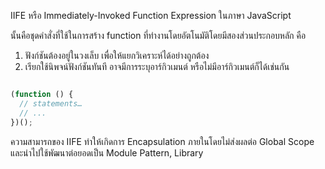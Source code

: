 IIFE หรือ Immediately-Invoked Function Expression ในภาษา JavaScript

นั้นคือชุดคำสั่งที่ใช้ในการสร้าง function ที่ทำงานโดยอัตโนมัติโดยมีสองส่วนประกอบหลัก คือ 
1. ฟังก์ชันต้องอยู่ในวงเล็บ เพื่อให้แยกวิเคราะห์ได้อย่างถูกต้อง
2. เรียกใช้นิพจน์ฟังก์ชันทันที อาจมีการระบุอาร์กิวเมนต์ หรือไม่มีอาร์กิวเมนต์ก็ได้เช่นกัน

```js

(function () {
  // statements…
  // ...
})();

```

ความสามารถของ IIFE ทำให้เกิดการ Encapsulation ภายในโดยไม่ส่งผลต่อ Global Scope และนำไปใช้พัฒนาต่อยอดเป็น Module Pattern, Library

